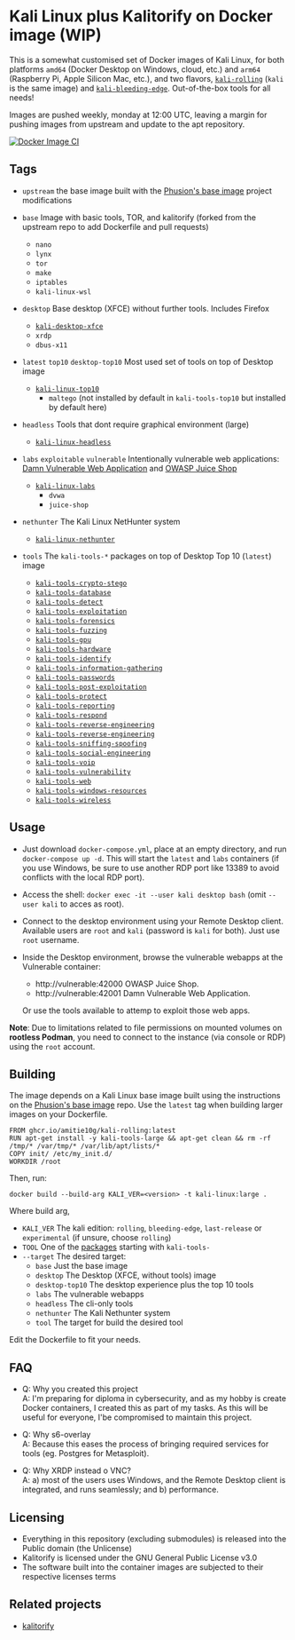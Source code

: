 # Kali Linux plus Kalitorify on Docker image (WIP)
This is a somewhat customised set of Docker images of Kali Linux, for both platforms ``amd64`` (Docker Desktop on Windows, cloud, etc.) and ``arm64`` (Raspberry Pi, Apple Silicon Mac, etc.), and two flavors, [``kali-rolling``](https://hub.docker.com/r/amitie10g/kali-rolling) (``kali`` is the same image) and [``kali-bleeding-edge``](https://hub.docker.com/r/amitie10g/kali-bleeding-edge). Out-of-the-box tools for all needs!

Images are pushed weekly, monday at 12:00 UTC, leaving a margin for pushing images from upstream and update to the apt repository.

[![Docker Image CI](https://github.com/amitie10g/docker-kali/actions/workflows/docker-image.yml/badge.svg)](https://github.com/amitie10g/docker-kali/actions/workflows/docker-image.yml)

## Tags

* ``upstream`` the base image built with the [Phusion's base image](https://github.com/phusion/baseimage-docker) project modifications

* ``base`` Image with basic tools, TOR, and kalitorify (forked from the upstream repo to add Dockerfile and pull requests)
  * ``nano``
  * ``lynx`` 
  * ``tor``
  * ``make``
  * ``iptables``
  * ``kali-linux-wsl``

* ``desktop`` Base desktop (XFCE) without further tools. Includes Firefox
  * [``kali-desktop-xfce``](https://www.kali.org/tools/kali-meta/#kali-desktop-xfce)
  * ``xrdp``
  * ``dbus-x11``

* ``latest`` ``top10`` ``desktop-top10`` Most used set of tools on top of Desktop image
  * [``kali-linux-top10``](https://www.kali.org/tools/kali-meta/#kali-linux-top10)
    * ``maltego`` (not installed by default in ``kali-tools-top10`` but installed by default here)

* ``headless`` Tools that dont require graphical environment (large)
  * [``kali-linux-headless``](https://www.kali.org/tools/kali-meta/#kali-linux-headless)

* ``labs`` ``exploitable`` ``vulnerable`` Intentionally vulnerable web applications: [Damn Vulnerable Web Application](https://github.com/digininja/DVWA) and [OWASP Juice Shop](https://owasp.org/www-project-juice-shop/)
  * [``kali-linux-labs``]((https://www.kali.org/tools/kali-meta/#kali-linux-labs))
    * ``dvwa``
    * ``juice-shop``

* ``nethunter`` The Kali Linux NetHunter system
  * [``kali-linux-nethunter``](https://www.kali.org/tools/kali-meta/#kali-linux-nethunter)

* ``tools`` The ``kali-tools-*`` packages on top of Desktop Top 10 (``latest``) image
  * [``kali-tools-crypto-stego``](https://www.kali.org/tools/kali-meta/#kali-tools-crypto-stego)
  * [``kali-tools-database``](https://www.kali.org/tools/kali-meta/#kali-tools-database)
  * [``kali-tools-detect``](https://www.kali.org/tools/kali-meta/#kali-tools-detect)
  * [``kali-tools-exploitation``](https://www.kali.org/tools/kali-meta/#kali-tools-exploitation)
  * [``kali-tools-forensics``](https://www.kali.org/tools/kali-meta/#kali-tools-forensics)
  * [``kali-tools-fuzzing``](https://www.kali.org/tools/kali-meta/#kali-tools-fuzzing)
  * [``kali-tools-gpu``](https://www.kali.org/tools/kali-meta/#kali-tools-gpu)
  * [``kali-tools-hardware``](https://www.kali.org/tools/kali-meta/#kali-tools-)
  * [``kali-tools-identify``](https://www.kali.org/tools/kali-meta/#kali-tools-identify)
  * [``kali-tools-information-gathering``](https://www.kali.org/tools/kali-meta/#kali-tools-information-gathering)
  * [``kali-tools-passwords``](https://www.kali.org/tools/kali-meta/#kali-tools-passwords)
  * [``kali-tools-post-exploitation``](https://www.kali.org/tools/kali-meta/#kali-tools-post-exploitation)
  * [``kali-tools-protect``](https://www.kali.org/tools/kali-meta/#kali-tools-protect)
  * [``kali-tools-reporting``](https://www.kali.org/tools/kali-meta/#kali-tools-reporting)
  * [``kali-tools-respond``](https://www.kali.org/tools/kali-meta/#kali-tools-respond)
  * [``kali-tools-reverse-engineering``](https://www.kali.org/tools/kali-meta/#kali-tools-reverse-engineering)
  * [``kali-tools-reverse-engineering``](https://www.kali.org/tools/kali-meta/#kali-tools-reverse-engineering)
  * [``kali-tools-sniffing-spoofing``](https://www.kali.org/tools/kali-meta/#kali-tools-sniffing-spoofing)
  * [``kali-tools-social-engineering``](https://www.kali.org/tools/kali-meta/#kali-tools-social-engineering)
  * [``kali-tools-voip``](https://www.kali.org/tools/kali-meta/#kali-tools-voip)
  * [``kali-tools-vulnerability``](https://www.kali.org/tools/kali-meta/#kali-tools-vulnerability)
  * [``kali-tools-web``](https://www.kali.org/tools/kali-meta/#kali-tools-web)
  * [``kali-tools-windows-resources``](https://www.kali.org/tools/kali-meta/#kali-tools-windows-resources)
  * [``kali-tools-wireless``](https://www.kali.org/tools/kali-meta/#kali-tools-wireless)

## Usage

* Just download ``docker-compose.yml``, place at an empty directory, and run ``docker-compose up -d``. This will start the ``latest`` and ``labs`` containers (if you use Windows, be sure to use another RDP port like 13389 to avoid conflicts with the local RDP port).

* Access the shell: ``docker exec -it --user kali desktop bash`` (omit ``--user kali`` to acces as root).

* Connect to the desktop environment using your Remote Desktop client. Available users are ``root`` and ``kali`` (password is ``kali`` for both). Just use ``root`` username.

* Inside the Desktop environment, browse the vulnerable webapps at the Vulnerable container:
  * http://vulnerable:42000 OWASP Juice Shop.
  * http://vulnerable:42001 Damn Vulnerable Web Application.

  Or use the tools available to attemp to exploit those web apps.

**Note**: Due to limitations related to file permissions on mounted volumes on **rootless Podman**, you need to connect to the instance (via console or RDP) using the ``root`` account.

## Building
The image depends on a Kali Linux base image built using the instructions on the [Phusion's base image](https://github.com/phusion/baseimage-docker) repo. Use the ``latest`` tag when building larger images on your Dockerfile.
```
FROM ghcr.io/amitie10g/kali-rolling:latest
RUN apt-get install -y kali-tools-large && apt-get clean && rm -rf /tmp/* /var/tmp/* /var/lib/apt/lists/*
COPY init/ /etc/my_init.d/
WORKDIR /root
```

Then, run:

```
docker build --build-arg KALI_VER=<version> -t kali-linux:large .
```

Where build arg,
* ``KALI_VER`` The kali edition: ``rolling``, ``bleeding-edge``, ``last-release`` or ``experimental`` (if unsure, choose ``rolling``)
* ``TOOL`` One of the [packages](https://www.kali.org/tools/kali-meta/) starting with ``kali-tools-``
* ``--target`` The desired target:
  * ``base`` Just the base image
  * ``desktop`` The Desktop (XFCE, without tools) image
  * ``desktop-top10`` The desktop experience plus the top 10 tools
  * ``labs`` The vulnerable webapps
  * ``headless`` The cli-only tools
  * ``nethunter`` The Kali Nethunter system
  * ``tool`` The target for build the desired tool
 
Edit the Dockerfile to fit your needs.

## FAQ
* Q: Why you created this project<br>
  A: I'm preparing for diploma in cybersecurity, and as my hobby is create Docker containers, I created this as part of my tasks. As this will be useful for everyone, I'be compromised to maintain this project.

* Q: Why s6-overlay<br>
  A: Because this eases the process of bringing required services for tools (eg. Postgres for Metasploit).

* Q: Why XRDP instead o VNC?<br>
  A: a) most of the users uses Windows, and the Remote Desktop client is integrated, and runs seamlessly; and b) performance.

## Licensing

* Everything in this repository (excluding submodules) is released into the Public domain (the Unlicense)
* Kalitorify is licensed under the GNU General Public License v3.0
* The software built into the container images are subjected to their respective licenses terms

## Related projects

* [kalitorify](https://github.com/brainfucksec/kalitorify)
